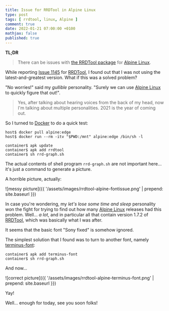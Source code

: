 ```yaml
---
title: Issue for RRDTool in Alpine Linux
type: post
tags: [ rrdtool, linux, Alpine ]
comment: true
date: 2022-01-21 07:00:00 +0100
mathjax: false
published: true
---
```


**TL;DR**

> There can be issues with [the RRDTool package][] for [Alpine Linux][].

While reporting [Issue 1145][] for [RRDTool][], I found out that I was
not using the latest-and-greatest version. What if this was a solved
problem?

"No worries!" said my *gullible* personality. "Surely we can use [Alpine
Linux][] to quickly figure that out!".

> Yes, after talking about hearing voices from the back of my head, now
> I'm talking about multiple personalities. 2021 is the year of coming
> out.

So I turned to [Docker][] to do a quick test:

```
host$ docker pull alpine:edge
host$ docker run --rm -itv "$PWD:/mnt" alpine:edge /bin/sh -l

container$ apk update
container$ apk add rrdtool
container$ sh rrd-graph.sh
```

The actual contents of shell program `rrd-graph.sh` are not important
here... it's just a command to generate a picture.

A horrible picture, actually:

![messy picture]({{ '/assets/images/rrdtool-alpine-fontissue.png' | prepend: site.baseurl }})

In case you're wondering, my *let's lose some time and sleep*
personality won the fight for trying to find out how many [Alpine
Linux][] releases had this problem. Well... *a lot*, and in particular
all that contain version 1.7.2 of [RRDTool][], which was basically what
I was after.

It seems that the basic font "Sony fixed" is somehow ignored.

The simplest solution that I found was to turn to another font, namely
[terminus-font][]:

```
container$ apk add terminus-font
container$ sh rrd-graph.sh
```

And now...

![correct picture]({{ '/assets/images/rrdtool-alpine-terminus-font.png' | prepend: site.baseurl }})

Yay!

Well... enough for today, see you soon folks!

[the RRDTool package]: https://pkgs.alpinelinux.org/packages?name=rrdtool&branch=edge
[Alpine Linux]: https://www.alpinelinux.org/
[RRDTool]: https://oss.oetiker.ch/rrdtool/index.en.html
[Issue 1145]: https://github.com/oetiker/rrdtool-1.x/issues/1145
[Docker]: https://www.docker.com/
[terminus-font]: https://pkgs.alpinelinux.org/packages?name=terminus-font&branch=edge
